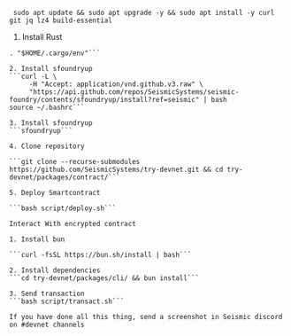 

``` sudo apt update && sudo apt upgrade -y && sudo apt install -y curl git jq lz4 build-essential```

1. Install Rust
```curl https://sh.rustup.rs -sSf | sh
. "$HOME/.cargo/env"```

2. Install sfoundryup
```curl -L \
     -H "Accept: application/vnd.github.v3.raw" \
     "https://api.github.com/repos/SeismicSystems/seismic-foundry/contents/sfoundryup/install?ref=seismic" | bash
source ~/.bashrc```

3. Install sfoundryup
```sfoundryup```

4. Clone repository

```git clone --recurse-submodules https://github.com/SeismicSystems/try-devnet.git && cd try-devnet/packages/contract/```

5. Deploy Smartcontract

```bash script/deploy.sh```

Interact With encrypted contract

1. Install bun

```curl -fsSL https://bun.sh/install | bash```

2. Install dependencies
```cd try-devnet/packages/cli/ && bun install```

3. Send transaction
```bash script/transact.sh```

If you have done all this thing, send a screenshot in Seismic discord on #devnet channels